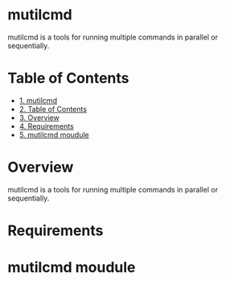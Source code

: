 # mutilcmd
mutilcmd is a tools for running multiple commands in parallel or sequentially.
# Table of Contents
<!-- TOC -->

- [1. mutilcmd](#1-mutilcmd)
- [2. Table of Contents](#2-table-of-contents)
- [3. Overview](#3-overview)
- [4. Requirements](#4-requirements)
- [5. mutilcmd moudule](#5-mutilcmd-moudule)

<!-- /TOC -->

# Overview
mutilcmd is a tools for running multiple commands in parallel or sequentially.

# Requirements

# mutilcmd moudule
